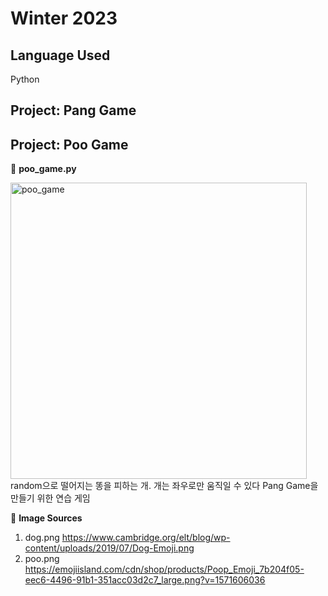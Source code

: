 # Winter 2023

## Language Used
Python

## Project: Pang Game

## Project: Poo Game
📌 **poo_game.py**

<img width="474" alt="poo_game" src="https://github.com/HanYeyoung/winter2023/assets/134107088/d3ed77bf-33d5-4cc2-80ca-d5ea468f5c43">
random으로 떨어지는 똥을 피하는 개. 개는 좌우로만 움직일 수 있다
Pang Game을 만들기 위한 연습 게임

📌 **Image Sources**
1. dog.png https://www.cambridge.org/elt/blog/wp-content/uploads/2019/07/Dog-Emoji.png
2. poo.png https://emojiisland.com/cdn/shop/products/Poop_Emoji_7b204f05-eec6-4496-91b1-351acc03d2c7_large.png?v=1571606036
